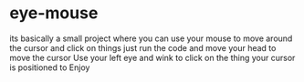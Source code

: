 # eye-mouse
its basically a small project where you can use your mouse to move around the cursor and click on things
just run the code and move your head to move the cursor
Use your left eye and wink to click on the thing your cursor is positioned to
Enjoy
